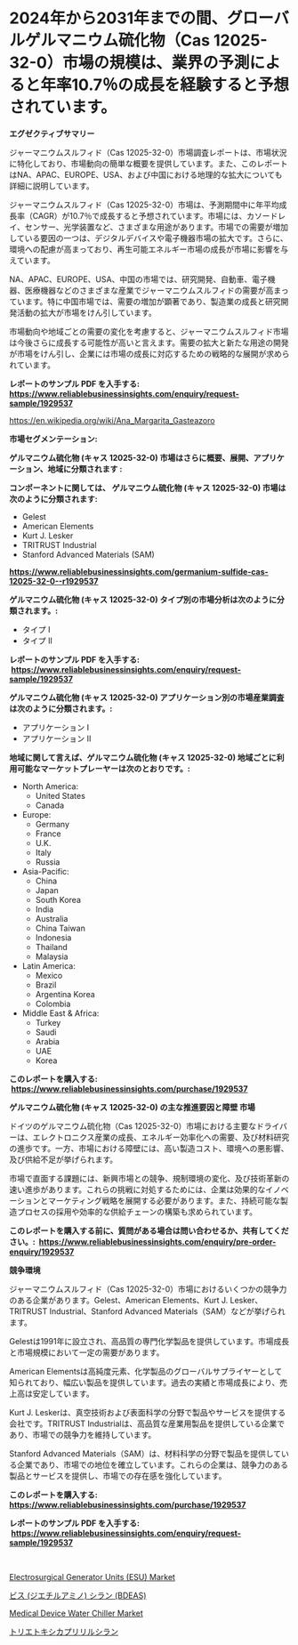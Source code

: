 <p><h1>2024年から2031年までの間、グローバルゲルマニウム硫化物（Cas 12025-32-0）市場の規模は、業界の予測によると年率10.7％の成長を経験すると予想されています。</h1></p><p><strong>エグゼクティブサマリー</strong></p>
<p><p>ジャーマニウムスルフィド（Cas 12025-32-0）市場調査レポートは、市場状況に特化しており、市場動向の簡単な概要を提供しています。また、このレポートはNA、APAC、EUROPE、USA、および中国における地理的な拡大についても詳細に説明しています。</p><p>ジャーマニウムスルフィド（Cas 12025-32-0）市場は、予測期間中に年平均成長率（CAGR）が10.7％で成長すると予想されています。市場には、カソードレイ、センサー、光学装置など、さまざまな用途があります。市場での需要が増加している要因の一つは、デジタルデバイスや電子機器市場の拡大です。さらに、環境への配慮が高まっており、再生可能エネルギー市場の成長が市場に影響を与えています。</p><p>NA、APAC、EUROPE、USA、中国の市場では、研究開発、自動車、電子機器、医療機器などのさまざまな産業でジャーマニウムスルフィドの需要が高まっています。特に中国市場では、需要の増加が顕著であり、製造業の成長と研究開発活動の拡大が市場をけん引しています。</p><p>市場動向や地域ごとの需要の変化を考慮すると、ジャーマニウムスルフィド市場は今後さらに成長する可能性が高いと言えます。需要の拡大と新たな用途の開発が市場をけん引し、企業には市場の成長に対応するための戦略的な展開が求められています。</p></p>
<p><strong>レポートのサンプル PDF を入手する: <a href="https://www.reliablebusinessinsights.com/enquiry/request-sample/1929537">https://www.reliablebusinessinsights.com/enquiry/request-sample/1929537</a></strong></p>
<p><a href="https://en.wikipedia.org/wiki/Ana_Margarita_Gasteazoro">https://en.wikipedia.org/wiki/Ana_Margarita_Gasteazoro</a></p>
<p><strong>市場セグメンテーション:</strong></p>
<p><strong> ゲルマニウム硫化物 (キャス 12025-32-0) 市場はさらに概要、展開、アプリケーション、地域に分類されます :</strong></p>
<p><strong>コンポーネントに関しては、 ゲルマニウム硫化物 (キャス 12025-32-0) 市場は次のように分類されます: &nbsp;</strong></p>
<p><ul><li>Gelest</li><li>American Elements</li><li>Kurt J. Lesker</li><li>TRITRUST Industrial</li><li>Stanford Advanced Materials (SAM)</li></ul></p>
<p><strong><a href="https://www.reliablebusinessinsights.com/germanium-sulfide-cas-12025-32-0--r1929537">https://www.reliablebusinessinsights.com/germanium-sulfide-cas-12025-32-0--r1929537</a></strong></p>
<p><strong> ゲルマニウム硫化物 (キャス 12025-32-0) タイプ別の市場分析は次のように分類されます。:</strong></p>
<p><ul><li>タイプ I</li><li>タイプ II</li></ul></p>
<p><strong>レポートのサンプル PDF を入手する: &nbsp;<a href="https://www.reliablebusinessinsights.com/enquiry/request-sample/1929537">https://www.reliablebusinessinsights.com/enquiry/request-sample/1929537</a></strong></p>
<p><strong> ゲルマニウム硫化物 (キャス 12025-32-0) アプリケーション別の市場産業調査は次のように分類されます。:</strong></p>
<p><ul><li>アプリケーション I</li><li>アプリケーション II</li></ul></p>
<p><strong>地域に関して言えば、ゲルマニウム硫化物 (キャス 12025-32-0) 地域ごとに利用可能なマーケットプレーヤーは次のとおりです。:</strong></p>
<p><ul>
    <li>
        North America:
        <ul>
            <li>United States</li>
            <li>Canada</li>
        </ul>
    </li>
    <li>
        Europe:
        <ul>
            <li>Germany</li>
            <li>France</li>
            <li>U.K.</li>
            <li>Italy</li>
            <li>Russia</li>
        </ul>
    </li>
    <li>
        Asia-Pacific:
        <ul>
            <li>China</li>
            <li>Japan</li>
            <li>South Korea</li>
            <li>India</li>
            <li>Australia</li>
            <li>China Taiwan</li>
            <li>Indonesia</li>
            <li>Thailand</li>
            <li>Malaysia</li>
        </ul>
    </li>
    <li>
        Latin America:
        <ul>
            <li>Mexico</li>
            <li>Brazil</li>
            <li>Argentina Korea</li>
            <li>Colombia</li>
        </ul>
    </li>
    <li>
        Middle East & Africa:
        <ul>
            <li>Turkey</li>
            <li>Saudi</li>
            <li>Arabia</li>
            <li>UAE</li>
            <li>Korea</li>
        </ul>
    </li>
    </ul></p>
<p><strong>このレポートを購入する: &nbsp;<a href="https://www.reliablebusinessinsights.com/purchase/1929537">https://www.reliablebusinessinsights.com/purchase/1929537</a></strong></p>
<p><strong>ゲルマニウム硫化物 (キャス 12025-32-0) の主な推進要因と障壁 市場</strong></p>
<p><p>ドイツのゲルマニウム硫化物（Cas 12025-32-0）市場における主要なドライバーは、エレクトロニクス産業の成長、エネルギー効率化への需要、及び材料研究の進歩です。一方、市場における障壁には、高い製造コスト、環境への悪影響、及び供給不足が挙げられます。</p><p>市場で直面する課題には、新興市場との競争、規制環境の変化、及び技術革新の速い進歩があります。これらの挑戦に対処するためには、企業は効果的なイノベーションとマーケティング戦略を展開する必要があります。また、持続可能な製造プロセスの採用や効率的な供給チェーンの構築も求められています。</p></p>
<p><strong>このレポートを購入する前に、質問がある場合は問い合わせるか、共有してください。:&nbsp; <a href="https://www.reliablebusinessinsights.com/enquiry/pre-order-enquiry/1929537">https://www.reliablebusinessinsights.com/enquiry/pre-order-enquiry/1929537</a></strong></p>
<p><strong>競争環境</strong></p>
<p><p>ジャーマニウムスルフィド（Cas 12025-32-0）市場におけるいくつかの競争力のある企業があります。Gelest、American Elements、Kurt J. Lesker、TRITRUST Industrial、Stanford Advanced Materials（SAM）などが挙げられます。 </p><p>Gelestは1991年に設立され、高品質の専門化学製品を提供しています。市場成長と市場規模において一定の需要があります。 </p><p>American Elementsは高純度元素、化学製品のグローバルサプライヤーとして知られており、幅広い製品を提供しています。過去の実績と市場成長により、売上高は安定しています。 </p><p>Kurt J. Leskerは、真空技術および表面科学の分野で製品やサービスを提供する会社です。TRITRUST Industrialは、高品質な産業用製品を提供している企業であり、市場での競争力を維持しています。 </p><p>Stanford Advanced Materials（SAM）は、材料科学の分野で製品を提供している企業であり、市場での地位を確立しています。これらの企業は、競争力のある製品とサービスを提供し、市場での存在感を強化しています。</p></p>
<p><strong>このレポートを購入する: &nbsp; <a href="https://www.reliablebusinessinsights.com/purchase/1929537">https://www.reliablebusinessinsights.com/purchase/1929537</a></strong></p>
<p><strong>レポートのサンプル PDF を入手する: &nbsp;<a href="https://www.reliablebusinessinsights.com/enquiry/request-sample/1929537">https://www.reliablebusinessinsights.com/enquiry/request-sample/1929537</a></strong><strong></strong></p>
<p>&nbsp;</p>
<p><p><a href="https://github.com/juancolorado15/Market-Research-Report-List-3/blob/main/electrosurgical-generator-units-esu-market.md">Electrosurgical Generator Units (ESU) Market</a></p><p><a href="https://github.com/zjkmgcs938405/Market-Research-Report-List-3/blob/main/5295131175307.md">ビス (ジエチルアミノ) シラン (BDEAS)</a></p><p><a href="https://github.com/mahnoor2003/Market-Research-Report-List-5/blob/main/medical-device-water-chiller-market.md">Medical Device Water Chiller Market</a></p><p><a href="https://github.com/mohamedbakry57/Market-Research-Report-List-4/blob/main/6369964175306.md">トリエトキシカプリリルシラン</a></p></p>